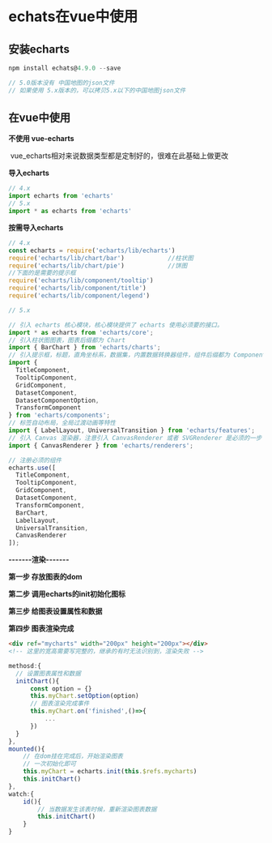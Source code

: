 # echats在vue中使用

## 安装echarts

```js
npm install echats@4.9.0 --save

// 5.0版本没有 中国地图的json文件
// 如果使用 5.x版本的，可以拷贝5.x以下的中国地图json文件
```

## 在vue中使用

**不使用 vue-echarts**

​	vue_echarts相对来说数据类型都是定制好的，很难在此基础上做更改

**导入echarts**

```javascript
// 4.x 
import echarts from 'echarts'
// 5.x 
import * as echarts from 'echarts'
```

**按需导入echarts**

```javascript
// 4.x
const echarts = require('echarts/lib/echarts')
require('echarts/lib/chart/bar')			//柱状图
require('echarts/lib/chart/pie')			//饼图
//下面的是需要的提示框
require('echarts/lib/component/tooltip')
require('echarts/lib/component/title')
require('echarts/lib/component/legend')

// 5.x

// 引入 echarts 核心模块，核心模块提供了 echarts 使用必须要的接口。
import * as echarts from 'echarts/core';
// 引入柱状图图表，图表后缀都为 Chart
import { BarChart } from 'echarts/charts';
// 引入提示框，标题，直角坐标系，数据集，内置数据转换器组件，组件后缀都为 Component
import {
  TitleComponent,
  TooltipComponent,
  GridComponent,
  DatasetComponent,
  DatasetComponentOption,
  TransformComponent
} from 'echarts/components';
// 标签自动布局，全局过渡动画等特性
import { LabelLayout, UniversalTransition } from 'echarts/features';
// 引入 Canvas 渲染器，注意引入 CanvasRenderer 或者 SVGRenderer 是必须的一步
import { CanvasRenderer } from 'echarts/renderers';

// 注册必须的组件
echarts.use([
  TitleComponent,
  TooltipComponent,
  GridComponent,
  DatasetComponent,
  TransformComponent,
  BarChart,
  LabelLayout,
  UniversalTransition,
  CanvasRenderer
]);
```

**-------渲染-------**

**第一步 存放图表的dom**

**第二步 调用echarts的init初始化图标**

**第三步 给图表设置属性和数据**

**第四步 图表渲染完成**

```html
<div ref="mycharts" width="200px" height="200px"></div>
<!-- 这里的宽高需要写完整的，继承的有时无法识别到，渲染失败 -->
```

```javascript
methosd:{
  // 设置图表属性和数据
  initChart(){
      const option = {}
      this.myChart.setOption(option)
      // 图表渲染完成事件
      this.myChart.on('finished',()=>{
          ...
      })
  }
},
mounted(){
    // 在dom挂在完成后，开始渲染图表
    // 一次初始化即可
    this.myChart = echarts.init(this.$refs.mycharts)
    this.initChart()
},
watch:{
    id(){
        // 当数据发生该表时候，重新渲染图表数据
        this.initChart()
    }
}
```

